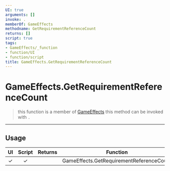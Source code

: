 ```yaml
---
UI: true
arguments: []
invoke: .
memberOf: GameEffects
methodname: GetRequirementReferenceCount
returns: []
script: true
tags:
- GameEffects/_function
- function/UI
- function/script
title: GameEffects.GetRequirementReferenceCount
---
```

# GameEffects.GetRequirementReferenceCount
> this function is a member of [GameEffects](civ-6/lua/GameEffects.md)
> this method can be invoked with `.`
-----
## Usage
|  UI | Script | Returns | Function | Arguments |
|:---:|:------:|-------:|:--------:|:---------|
|✓|✓||GameEffects.GetRequirementReferenceCount||
